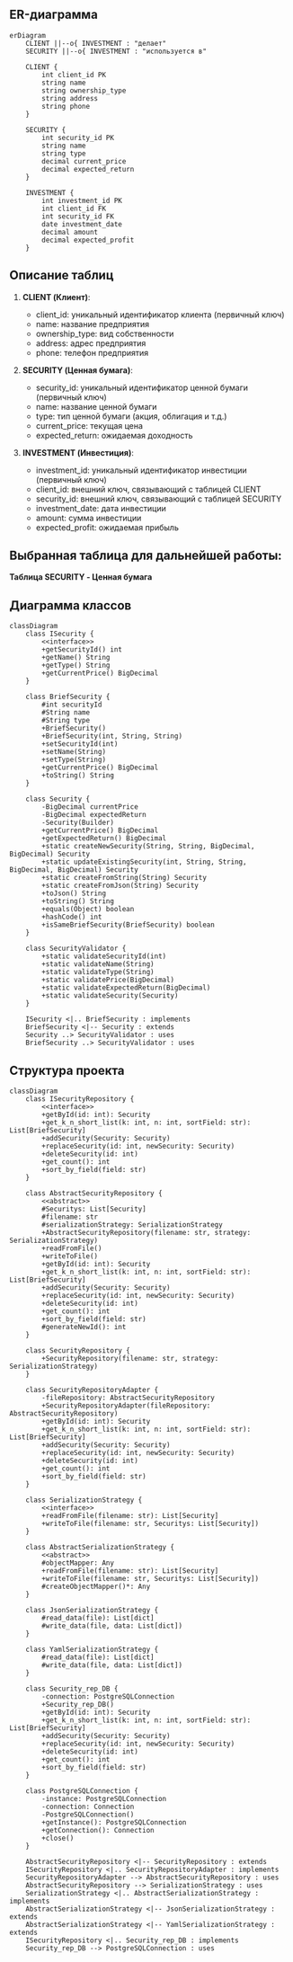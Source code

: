 ## ER-диаграмма

```mermaid
erDiagram
    CLIENT ||--o{ INVESTMENT : "делает"
    SECURITY ||--o{ INVESTMENT : "используется в"

    CLIENT {
        int client_id PK
        string name
        string ownership_type
        string address
        string phone
    }

    SECURITY {
        int security_id PK
        string name
        string type
        decimal current_price
        decimal expected_return
    }

    INVESTMENT {
        int investment_id PK
        int client_id FK
        int security_id FK
        date investment_date
        decimal amount
        decimal expected_profit
    }
```

## Описание таблиц

1. **CLIENT (Клиент)**:
   - client_id: уникальный идентификатор клиента (первичный ключ)
   - name: название предприятия
   - ownership_type: вид собственности
   - address: адрес предприятия
   - phone: телефон предприятия

2. **SECURITY (Ценная бумага)**:
   - security_id: уникальный идентификатор ценной бумаги (первичный ключ)
   - name: название ценной бумаги
   - type: тип ценной бумаги (акция, облигация и т.д.)
   - current_price: текущая цена
   - expected_return: ожидаемая доходность

3. **INVESTMENT (Инвестиция)**:
   - investment_id: уникальный идентификатор инвестиции (первичный ключ)
   - client_id: внешний ключ, связывающий с таблицей CLIENT
   - security_id: внешний ключ, связывающий с таблицей SECURITY
   - investment_date: дата инвестиции
   - amount: сумма инвестиции
   - expected_profit: ожидаемая прибыль

## Выбранная таблица для дальнейшей работы:
**Таблица SECURITY - Ценная бумага**

## Диаграмма классов
```mermaid
classDiagram
    class ISecurity {
        <<interface>>
        +getSecurityId() int
        +getName() String
        +getType() String
        +getCurrentPrice() BigDecimal
    }

    class BriefSecurity {
        #int securityId
        #String name
        #String type
        +BriefSecurity()
        +BriefSecurity(int, String, String)
        +setSecurityId(int)
        +setName(String)
        +setType(String)
        +getCurrentPrice() BigDecimal
        +toString() String
    }

    class Security {
        -BigDecimal currentPrice
        -BigDecimal expectedReturn
        -Security(Builder)
        +getCurrentPrice() BigDecimal
        +getExpectedReturn() BigDecimal
        +static createNewSecurity(String, String, BigDecimal, BigDecimal) Security
        +static updateExistingSecurity(int, String, String, BigDecimal, BigDecimal) Security
        +static createFromString(String) Security
        +static createFromJson(String) Security
        +toJson() String
        +toString() String
        +equals(Object) boolean
        +hashCode() int
        +isSameBriefSecurity(BriefSecurity) boolean
    }

    class SecurityValidator {
        +static validateSecurityId(int)
        +static validateName(String)
        +static validateType(String)
        +static validatePrice(BigDecimal)
        +static validateExpectedReturn(BigDecimal)
        +static validateSecurity(Security)
    }

    ISecurity <|.. BriefSecurity : implements
    BriefSecurity <|-- Security : extends
    Security ..> SecurityValidator : uses
    BriefSecurity ..> SecurityValidator : uses
```

## Структура проекта
```mermaid
classDiagram
    class ISecurityRepository {
        <<interface>>
        +getById(id: int): Security
        +get_k_n_short_list(k: int, n: int, sortField: str): List[BriefSecurity]
        +addSecurity(Security: Security)
        +replaceSecurity(id: int, newSecurity: Security)
        +deleteSecurity(id: int)
        +get_count(): int
        +sort_by_field(field: str)
    }

    class AbstractSecurityRepository {
        <<abstract>>
        #Securitys: List[Security]
        #filename: str
        #serializationStrategy: SerializationStrategy
        +AbstractSecurityRepository(filename: str, strategy: SerializationStrategy)
        +readFromFile()
        +writeToFile()
        +getById(id: int): Security
        +get_k_n_short_list(k: int, n: int, sortField: str): List[BriefSecurity]
        +addSecurity(Security: Security)
        +replaceSecurity(id: int, newSecurity: Security)
        +deleteSecurity(id: int)
        +get_count(): int
        +sort_by_field(field: str)
        #generateNewId(): int
    }

    class SecurityRepository {
        +SecurityRepository(filename: str, strategy: SerializationStrategy)
    }

    class SecurityRepositoryAdapter {
        -fileRepository: AbstractSecurityRepository
        +SecurityRepositoryAdapter(fileRepository: AbstractSecurityRepository)
        +getById(id: int): Security
        +get_k_n_short_list(k: int, n: int, sortField: str): List[BriefSecurity]
        +addSecurity(Security: Security)
        +replaceSecurity(id: int, newSecurity: Security)
        +deleteSecurity(id: int)
        +get_count(): int
        +sort_by_field(field: str)
    }

    class SerializationStrategy {
        <<interface>>
        +readFromFile(filename: str): List[Security]
        +writeToFile(filename: str, Securitys: List[Security])
    }

    class AbstractSerializationStrategy {
        <<abstract>>
        #objectMapper: Any
        +readFromFile(filename: str): List[Security]
        +writeToFile(filename: str, Securitys: List[Security])
        #createObjectMapper()*: Any
    }

    class JsonSerializationStrategy {
        #read_data(file): List[dict]
        #write_data(file, data: List[dict])
    }

    class YamlSerializationStrategy {
        #read_data(file): List[dict]
        #write_data(file, data: List[dict])
    }

    class Security_rep_DB {
        -connection: PostgreSQLConnection
        +Security_rep_DB()
        +getById(id: int): Security
        +get_k_n_short_list(k: int, n: int, sortField: str): List[BriefSecurity]
        +addSecurity(Security: Security)
        +replaceSecurity(id: int, newSecurity: Security)
        +deleteSecurity(id: int)
        +get_count(): int
        +sort_by_field(field: str)
    }

    class PostgreSQLConnection {
        -instance: PostgreSQLConnection
        -connection: Connection
        -PostgreSQLConnection()
        +getInstance(): PostgreSQLConnection
        +getConnection(): Connection
        +close()
    }

    AbstractSecurityRepository <|-- SecurityRepository : extends
    ISecurityRepository <|.. SecurityRepositoryAdapter : implements
    SecurityRepositoryAdapter --> AbstractSecurityRepository : uses
    AbstractSecurityRepository --> SerializationStrategy : uses
    SerializationStrategy <|.. AbstractSerializationStrategy : implements
    AbstractSerializationStrategy <|-- JsonSerializationStrategy : extends
    AbstractSerializationStrategy <|-- YamlSerializationStrategy : extends
    ISecurityRepository <|.. Security_rep_DB : implements
    Security_rep_DB --> PostgreSQLConnection : uses
```
